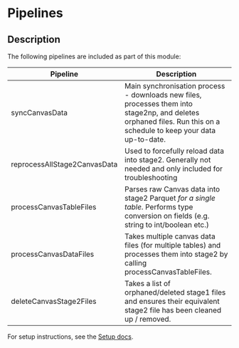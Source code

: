 # Pipelines

## Description
The following pipelines are included as part of this module:

| Pipeline | Description |
| -------- | ----------- |
| syncCanvasData | Main synchronisation process - downloads new files, processes them into stage2np, and deletes orphaned files. Run this on a schedule to keep your data up-to-date. |
| reprocessAllStage2CanvasData | Used to forcefully reload data into stage2. Generally not needed and only included for troubleshooting |
| processCanvasTableFiles | Parses raw Canvas data into stage2 Parquet *for a single table*. Performs type conversion on fields (e.g. string to int/boolean etc.) |
| processCanvasDataFiles | Takes multiple canvas data files (for multiple tables) and processes them into stage2 by calling processCanvasTableFiles. |
| deleteCanvasStage2Files | Takes a list of orphaned/deleted stage1 files and ensures their equivalent stage2 file has been cleaned up / removed. |

For setup instructions, see the [Setup docs](https://github.com/microsoft/OpenEduAnalytics/blob/main/modules/Canvas_Data/docs/Setup.md).


